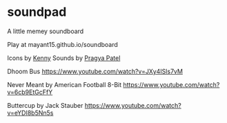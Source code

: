 # soundpad
A little memey soundboard

Play at mayant15.github.io/soundboard

Icons by [Kenny](https://kenney.nl/assets/ui-pack)
Sounds by [Pragya Patel](https://soundcloud.com/pragya_pat)

Dhoom Bus https://www.youtube.com/watch?v=JXy4ISls7vM

Never Meant by American Football 8-Bit https://www.youtube.com/watch?v=6cb9EtGcFfY

Buttercup by Jack Stauber https://www.youtube.com/watch?v=eYDI8b5Nn5s
